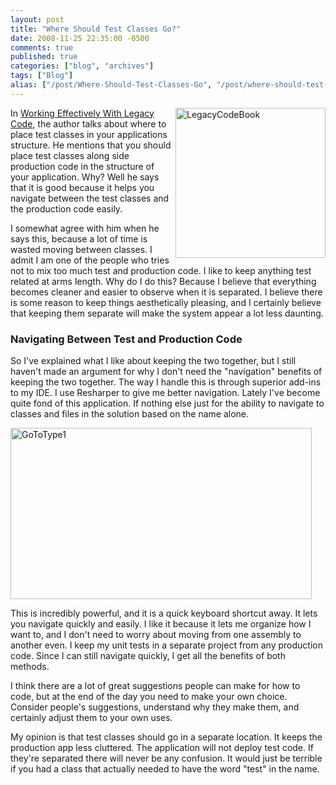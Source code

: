 ```yaml
---
layout: post
title: "Where Should Test Classes Go?"
date: 2008-11-25 22:35:00 -0500
comments: true
published: true
categories: ["blog", "archives"]
tags: ["Blog"]
alias: ["/post/Where-Should-Test-Classes-Go", "/post/where-should-test-classes-go"]
---
```

<!-- more -->

<p><img style="border-right: 0px; border-top: 0px; border-left: 0px; border-bottom: 0px" src="http://brendan.enrick.com/files/media/image/WindowsLiveWriter/WhereShouldTestClassesGo_13DBE/LegacyCodeBook_3.jpg" border="0" alt="LegacyCodeBook" width="240" height="240" align="right" /> In <a href="http://www.amazon.com/Working-Effectively-Legacy-Robert-Martin/dp/0131177052" target="_blank">Working Effectively With Legacy Code</a>, the author talks about where to place test classes in your applications structure. He mentions that you should place test classes along side production code in the structure of your application. Why? Well he says that it is good because it helps you navigate between the test classes and the production code easily.</p>
<p>I somewhat agree with him when he says this, because a lot of time is wasted moving between classes. I admit I am one of the people who tries not to mix too much test and production code. I like to keep anything test related at arms length. Why do I do this? Because I believe that everything becomes cleaner and easier to observe when it is separated. I believe there is some reason to keep things aesthetically pleasing, and I certainly believe that keeping them separate will make the system appear a lot less daunting.</p>
<h3>Navigating Between Test and Production Code</h3>
<p>So I've explained what I like about keeping the two together, but I still haven't made an argument for why I don't need the "navigation" benefits of keeping the two together. The way I handle this is through superior add-ins to my IDE. I use Resharper to give me better navigation. Lately I've become quite fond of this application. If nothing else just for the ability to navigate to classes and files in the solution based on the name alone.</p>
<p><img style="border-right: 0px; border-top: 0px; border-left: 0px; border-bottom: 0px" src="http://brendan.enrick.com/files/media/image/WindowsLiveWriter/WhereShouldTestClassesGo_13DBE/GoToType1_3.png" border="0" alt="GoToType1" width="482" height="274" /></p>
<p>This is incredibly powerful, and it is a quick keyboard shortcut away. It lets you navigate quickly and easily. I like it because it lets me organize how I want to, and I don't need to worry about moving from one assembly to another even. I keep my unit tests in a separate project from any production code. Since I can still navigate quickly, I get all the benefits of both methods.</p>
<p>I think there are a lot of great suggestions people can make for how to code, but at the end of the day you need to make your own choice. Consider people's suggestions, understand why they make them, and certainly adjust them to your own uses.</p>
<p>My opinion is that test classes should go in a separate location. It keeps the production app less cluttered. The application will not deploy test code. If they're separated there will never be any confusion. It would just be terrible if you had a class that actually needed to have the word "test" in the name.</p>
